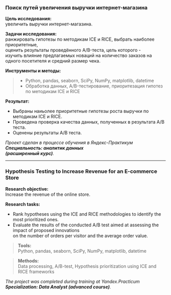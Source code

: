 ### **Поиск путей увеличения выручки интернет-магазина**

**Цель исследования:**\
увеличить выручки интернет-магазина.

**Задачи исследования:**\
ранжировать гипотезы по методикам ICE и RICE, выбрать наиболее приоритетные,\
оценить результаты проведённого A/B-теста, цель которого -\
изучить влияние предлагаемых новаций на количество заказов на одного посетителя и средний размер чека.

**Инструменты и методы:**
> - Python, pandas, seaborn, SciPy, NumPy, matplotlib, datetime
> - Обработка данных,  A/B-тестирование, приоритезация гипотез по методикам ICE и RICE

**Результат:**
- Выбраны наиьолее приоритетные гипотезы роста выручки по методикам ICE и RICE.
- Проведена проверка качества данных, полученных в результата A/B теста.
- Оценены результаты A/B теста.

*Проект сделан в процессе обучения в Яндекс-Практикум\
**Специальность: аналитик данных\
(расширенный курс)**.*
________________________

### **Hypothesis Testing to Increase Revenue for an E-commerce Store**

**Research objective:**\
Increase the revenue of the online store.

**Research tasks:**
- Rank hypotheses using the ICE and RICE methodologies to identify the most prioritized ones.
- Evaluate the results of the conducted A/B test aimed at assessing the impact of proposed innovations\
  on the number of orders per visitor and the average order value.

>**Tools:**\
Python, pandas, seaborn, SciPy, NumPy, matplotlib, datetime

>**Methods:**\
Data processing, A/B-test, Hypothesis prioritization using ICE and RICE frameworks

*The project was completed during training at Yandex.Practicum\
**Specialization: Data Analyst (advanced course)**.*
